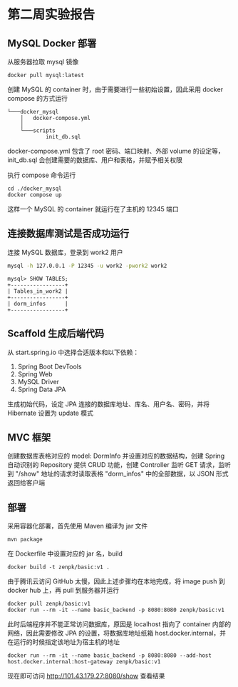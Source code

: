# 第二周实验报告
## MySQL Docker 部署
从服务器拉取 mysql 镜像
```shell
docker pull mysql:latest
```
创建 MySQL 的 container 时，由于需要进行一些初始设置，因此采用 docker compose 的方式运行
```text
└───docker_mysql
    │   docker-compose.yml
    │
    └───scripts
            init_db.sql
```
docker-compose.yml 包含了 root 密码、端口映射、外部 volume 的设定等，init_db.sql 会创建需要的数据库、用户和表格，并赋予相关权限

执行 compose 命令运行
```shell
cd ./docker_mysql
docker compose up
```
这样一个 MySQL 的 container 就运行在了主机的 12345 端口
## 连接数据库测试是否成功运行
连接 MySQL 数据库，登录到 work2 用户
```sh
mysql -h 127.0.0.1 -P 12345 -u work2 -pwork2 work2
```
```text
mysql> SHOW TABLES;
+-----------------+
| Tables_in_work2 |
+-----------------+
| dorm_infos      |
+-----------------+
```
## Scaffold 生成后端代码
从 start.spring.io 中选择合适版本和以下依赖：
1. Spring Boot DevTools
2. Spring Web
3. MySQL Driver
4. Spring Data JPA

生成初始代码，设定 JPA 连接的数据库地址、库名、用户名、密码，并将 Hibernate 设置为 update 模式

## MVC 框架
创建数据库表格对应的 model: DormInfo 并设置对应的数据结构，创建 Spring 自动识别的 Repository 提供 CRUD 功能，创建 Controller 监听 GET 请求，监听到 "/show" 地址的请求时读取表格 "dorm_infos" 中的全部数据，以 JSON 形式返回给客户端
## 部署
采用容器化部署，首先使用 Maven 编译为 jar 文件
```shell
mvn package
```
在 Dockerfile 中设置对应的 jar 名，build
```shell
docker build -t zenpk/basic:v1 .
```
由于腾讯云访问 GitHub 太慢，因此上述步骤均在本地完成，将 image push 到 docker hub 上，再 pull 到服务器并运行
```shell
docker pull zenpk/basic:v1
docker run --rm -it --name basic_backend -p 8080:8080 zenpk/basic:v1
```
此时后端程序并不能正常访问数据库，原因是 localhost 指向了 container 内部的网络，因此需要修改 JPA 的设置，将数据库地址纸箱 host.docker.internal，并在运行的时候指定该地址为宿主机的地址
```shell
docker run --rm -it --name basic_backend -p 8080:8080 --add-host host.docker.internal:host-gateway zenpk/basic:v1
```
现在即可访问 http://101.43.179.27:8080/show 查看结果 
